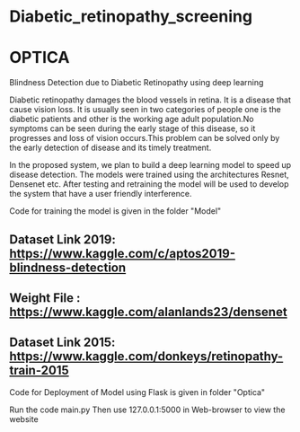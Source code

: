 # Diabetic_retinopathy_screening

# OPTICA
Blindness Detection due to Diabetic Retinopathy using deep learning

Diabetic retinopathy damages the blood vessels in retina. It is a disease that cause vision loss. It is usually seen in two categories of people one is the diabetic patients and other is the working age adult population.No symptoms can be seen during the early stage of this disease, so it progresses and loss of vision occurs.This problem can be solved only by the early detection of disease and its timely treatment. 

In the proposed system, we plan to build a deep learning model to speed up disease detection.
The models were trained using the architectures Resnet, Densenet etc. After testing and retraining the model will be used to develop the system that have a user friendly interference. 

Code for training the model is given in the folder "Model"
## Dataset Link 2019: https://www.kaggle.com/c/aptos2019-blindness-detection
## Weight File : https://www.kaggle.com/alanlands23/densenet
## Dataset Link 2015: https://www.kaggle.com/donkeys/retinopathy-train-2015

Code for Deployment of Model using Flask is given in folder "Optica"

Run the code main.py
Then use 127.0.0.1:5000 in Web-browser to view the website 
